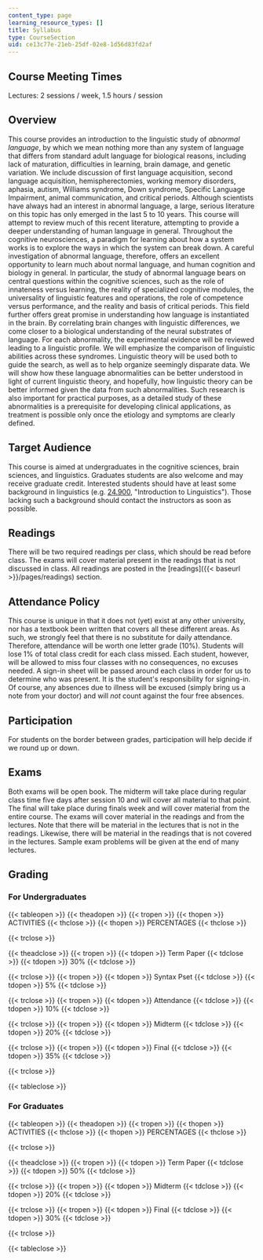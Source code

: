 ```yaml
---
content_type: page
learning_resource_types: []
title: Syllabus
type: CourseSection
uid: ce13c77e-21eb-25df-02e8-1d56d83fd2af
---
```


Course Meeting Times
--------------------

Lectures: 2 sessions / week, 1.5 hours / session

Overview
--------

This course provides an introduction to the linguistic study of _abnormal language_, by which we mean nothing more than any system of language that differs from standard adult language for biological reasons, including lack of maturation, difficulties in learning, brain damage, and genetic variation. We include discussion of first language acquisition, second language acquisition, hemispherectomies, working memory disorders, aphasia, autism, Williams syndrome, Down syndrome, Specific Language Impairment, animal communication, and critical periods. Although scientists have always had an interest in abnormal language, a large, serious literature on this topic has only emerged in the last 5 to 10 years. This course will attempt to review much of this recent literature, attempting to provide a deeper understanding of human language in general. Throughout the cognitive neurosciences, a paradigm for learning about how a system works is to explore the ways in which the system can break down. A careful investigation of abnormal language, therefore, offers an excellent opportunity to learn much about normal language, and human cognition and biology in general. In particular, the study of abnormal language bears on central questions within the cognitive sciences, such as the role of innateness versus learning, the reality of specialized cognitive modules, the universality of linguistic features and operations, the role of competence versus performance, and the reality and basis of critical periods. This field further offers great promise in understanding how language is instantiated in the brain. By correlating brain changes with linguistic differences, we come closer to a biological understanding of the neural substrates of language. For each abnormality, the experimental evidence will be reviewed leading to a linguistic profile. We will emphasize the comparison of linguistic abilities across these syndromes. Linguistic theory will be used both to guide the search, as well as to help organize seemingly disparate data. We will show how these language abnormalities can be better understood in light of current linguistic theory, and hopefully, how linguistic theory can be better informed given the data from such abnormalities. Such research is also important for practical purposes, as a detailed study of these abnormalities is a prerequisite for developing clinical applications, as treatment is possible only once the etiology and symptoms are clearly defined.

Target Audience
---------------

This course is aimed at undergraduates in the cognitive sciences, brain sciences, and linguistics. Graduates students are also welcome and may receive graduate credit. Interested students should have at least some background in linguistics (e.g. [24.900](/courses/24-900-introduction-to-linguistics-fall-2012/), "Introduction to Linguistics"). Those lacking such a background should contact the instructors as soon as possible.

Readings
--------

There will be two required readings per class, which should be read before class. The exams will cover material present in the readings that is not discussed in class. All readings are posted in the [readings]({{< baseurl >}}/pages/readings) section.

Attendance Policy
-----------------

This course is unique in that it does not (yet) exist at any other university, nor has a textbook been written that covers all these different areas. As such, we strongly feel that there is no substitute for daily attendance. Therefore, attendance will be worth one letter grade (10%). Students will lose 1% of total class credit for each class missed. Each student, however, will be allowed to miss four classes with no consequences, no excuses needed. A sign-in sheet will be passed around each class in order for us to determine who was present. It is the student's responsibility for signing-in. Of course, any absences due to illness will be excused (simply bring us a note from your doctor) and will _not_ count against the four free absences.

Participation
-------------

For students on the border between grades, participation will help decide if we round up or down.

Exams
-----

Both exams will be open book. The midterm will take place during regular class time five days after session 10 and will cover all material to that point. The final will take place during finals week and will cover material from the entire course. The exams will cover material in the readings and from the lectures. Note that there will be material in the lectures that is not in the readings. Likewise, there will be material in the readings that is not covered in the lectures. Sample exam problems will be given at the end of many lectures.

Grading
-------

### For Undergraduates

{{< tableopen >}}
{{< theadopen >}}
{{< tropen >}}
{{< thopen >}}
ACTIVITIES
{{< thclose >}}
{{< thopen >}}
PERCENTAGES
{{< thclose >}}

{{< trclose >}}

{{< theadclose >}}
{{< tropen >}}
{{< tdopen >}}
Term Paper
{{< tdclose >}}
{{< tdopen >}}
30%
{{< tdclose >}}

{{< trclose >}}
{{< tropen >}}
{{< tdopen >}}
Syntax Pset
{{< tdclose >}}
{{< tdopen >}}
5%
{{< tdclose >}}

{{< trclose >}}
{{< tropen >}}
{{< tdopen >}}
Attendance
{{< tdclose >}}
{{< tdopen >}}
10%
{{< tdclose >}}

{{< trclose >}}
{{< tropen >}}
{{< tdopen >}}
Midterm
{{< tdclose >}}
{{< tdopen >}}
20%
{{< tdclose >}}

{{< trclose >}}
{{< tropen >}}
{{< tdopen >}}
Final
{{< tdclose >}}
{{< tdopen >}}
35%
{{< tdclose >}}

{{< trclose >}}

{{< tableclose >}}

### For Graduates

{{< tableopen >}}
{{< theadopen >}}
{{< tropen >}}
{{< thopen >}}
ACTIVITIES
{{< thclose >}}
{{< thopen >}}
PERCENTAGES
{{< thclose >}}

{{< trclose >}}

{{< theadclose >}}
{{< tropen >}}
{{< tdopen >}}
Term Paper
{{< tdclose >}}
{{< tdopen >}}
50%
{{< tdclose >}}

{{< trclose >}}
{{< tropen >}}
{{< tdopen >}}
Midterm
{{< tdclose >}}
{{< tdopen >}}
20%
{{< tdclose >}}

{{< trclose >}}
{{< tropen >}}
{{< tdopen >}}
Final
{{< tdclose >}}
{{< tdopen >}}
30%
{{< tdclose >}}

{{< trclose >}}

{{< tableclose >}}